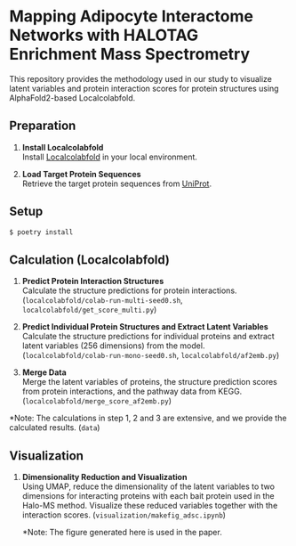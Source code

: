 # Mapping Adipocyte Interactome Networks with HALOTAG Enrichment Mass Spectrometry

This repository provides the methodology used in our study to visualize latent variables and protein interaction scores for protein structures using AlphaFold2-based Localcolabfold.

## Preparation

1. **Install Localcolabfold**  
   Install [Localcolabfold](https://github.com/YoshitakaMo/localcolabfold) in your local environment.

2. **Load Target Protein Sequences**  
   Retrieve the target protein sequences from [UniProt](https://www.uniprot.org/).

## Setup

```bash
$ poetry install
```

## Calculation (Localcolabfold)

1. **Predict Protein Interaction Structures**  
   Calculate the structure predictions for protein interactions.
   (`localcolabfold/colab-run-multi-seed0.sh`, `localcolabfold/get_score_multi.py`)

2. **Predict Individual Protein Structures and Extract Latent Variables**  
   Calculate the structure predictions for individual proteins and extract latent variables (256 dimensions) from the model.
   (`localcolabfold/colab-run-mono-seed0.sh`, `localcolabfold/af2emb.py`)

3. **Merge Data**  
   Merge the latent variables of proteins, the structure prediction scores from protein interactions, and the pathway data from KEGG.
   (`localcolabfold/merge_score_af2emb.py`)

\*Note: The calculations in step 1, 2 and 3 are extensive, and we provide the calculated results. (`data`)

## Visualization

1. **Dimensionality Reduction and Visualization**  
   Using UMAP, reduce the dimensionality of the latent variables to two dimensions for interacting proteins with each bait protein used in the Halo-MS method. Visualize these reduced variables together with the interaction scores.
   (`visualization/makefig_adsc.ipynb`)

   \*Note: The figure generated here is used in the paper.
